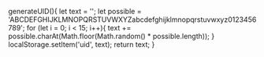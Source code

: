 
generateUID(){
    let text = '';
    let possible = 'ABCDEFGHIJKLMNOPQRSTUVWXYZabcdefghijklmnopqrstuvwxyz0123456789';
    for (let i = 0; i < 15; i++){
        text += possible.charAt(Math.floor(Math.random() * possible.length));
    }
    localStorage.setItem('uid', text);
    return text;
}
